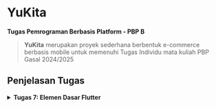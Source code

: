 # YuKita

**Tugas Pemrograman Berbasis Platform - PBP B**

> **YuKita** merupakan proyek sederhana berbentuk e-commerce berbasis mobile untuk memenuhi Tugas Individu mata kuliah PBP Gasal 2024/2025

## **Penjelasan Tugas**

<details>
<summary> <b> Tugas 7: Elemen Dasar Flutter </b> </summary>

## **Implementasi Checklist**

* ### Membuat Program Flutter Baru

Siapkan sebuah direktori baru dan menjalankan perintah berikut pada terminal untuk membuat sebuah proyek Flutter baru.
```
flutter create yukita
cd yukita
```
Pada menu.dart kita tambahkan 
```
import 'package:flutter/material.dart';
```

Pindahkan `class MyHomePage ...` dari main.dart ke menu.dart dan menghapus  `class _MyHomePage State ...` di main.dart.
Terakhir, tambahkan kode berikut pada main.dart.
```
`import 'package:yukita/menu.dart';`
```
* ### Membuat Tombol Sederhana
Pada `menu.dart` tambahkan 
```
class MyHomePage extends StatelessWidget {
    MyHomePage({super.key});
    final String npm = '23061657704'; // NPM
    final String name = 'Gnade Yuka'; // Nama
    final String className = 'PBP B'; // Kelas
    final List<ItemHomepage> items = [
      ItemHomepage("Lihat Daftar Produk", Icons.shopping_bag, Colors.brown[700]!), // Dark brown
      ItemHomepage("Tambah Produk", Icons.add, Colors.brown[500]!),                 // Medium brown
      ItemHomepage("Logout", Icons.logout, Colors.brown[300]!),                     // Light cream
    ];

  @override
  Widget build(BuildContext context) {
    // Scaffold menyediakan struktur dasar halaman dengan AppBar dan body.
    return Scaffold(
      // AppBar adalah bagian atas halaman yang menampilkan judul.
      appBar: AppBar(
        // Judul aplikasi "Mental Health Tracker" dengan teks putih dan tebal.
        title: const Text(
          'YuKita',
          style: TextStyle(
            color: Colors.white,
            fontWeight: FontWeight.bold,
          ),
        ),
        // Warna latar belakang AppBar diambil dari skema warna tema aplikasi.
        backgroundColor: Theme.of(context).colorScheme.primary,
      ),
      // Body halaman dengan padding di sekelilingnya.
      body: Padding(
        padding: const EdgeInsets.all(16.0),
        // Menyusun widget secara vertikal dalam sebuah kolom.
        child: Column(
          crossAxisAlignment: CrossAxisAlignment.center,
          children: [
            // Row untuk menampilkan 3 InfoCard secara horizontal.
            Row(
              mainAxisAlignment: MainAxisAlignment.spaceEvenly,
              children: [
                InfoCard(title: 'NPM', content: npm),
                InfoCard(title: 'Name', content: name),
                InfoCard(title: 'Class', content: className),
              ],
            ),

            // Memberikan jarak vertikal 16 unit.
            const SizedBox(height: 16.0),

            // Menempatkan widget berikutnya di tengah halaman.
            Center(
              child: Column(
                // Menyusun teks dan grid item secara vertikal.

                children: [
                  // Menampilkan teks sambutan dengan gaya tebal dan ukuran 18.
                  const Padding(
                    padding: EdgeInsets.only(top: 16.0),
                    child: Text(
                      'Welcome to YuKita',
                      style: TextStyle(
                        fontWeight: FontWeight.bold,
                        fontSize: 18.0,
                      ),
                    ),
                  ),

                  // Grid untuk menampilkan ItemCard dalam bentuk grid 3 kolom.
                  GridView.count(
                    primary: true,
                    padding: const EdgeInsets.all(20),
                    crossAxisSpacing: 10,
                    mainAxisSpacing: 10,
                    crossAxisCount: 3,
                    // Agar grid menyesuaikan tinggi kontennya.
                    shrinkWrap: true,

                    // Menampilkan ItemCard untuk setiap item dalam list items.
                    children: items.map((ItemHomepage item) {
                      return ItemCard(item);
                    }).toList(),
                  ),
                ],
              ),
            ),
          ],
        ),
      ),
    );
  }
}

class InfoCard extends StatelessWidget {
  // Kartu informasi yang menampilkan title dan content.

  final String title;  // Judul kartu.
  final String content;  // Isi kartu.

  const InfoCard({super.key, required this.title, required this.content});

  @override
  Widget build(BuildContext context) {
    return Card(
      // Membuat kotak kartu dengan bayangan dibawahnya.
      elevation: 2.0,
      child: Container(
        // Mengatur ukuran dan jarak di dalam kartu.
        width: MediaQuery.of(context).size.width / 3.5, // menyesuaikan dengan lebar device yang digunakan.
        padding: const EdgeInsets.all(16.0),
        // Menyusun title dan content secara vertikal.
        child: Column(
          children: [
            Text(
              title,
              style: const TextStyle(fontWeight: FontWeight.bold),
            ),
            const SizedBox(height: 8.0),
            Text(content),
          ],
        ),
      ),
    );
  }
}

class ItemHomepage {
     final String name;
     final IconData icon;
     final Color color;

     ItemHomepage(this.name, this.icon, this.color);
}

class ItemCard extends StatelessWidget {
  // Menampilkan kartu dengan ikon dan nama.

  final ItemHomepage item; 
  
  const ItemCard(this.item, {super.key}); 

  @override
  Widget build(BuildContext context) {
    return Material(
      // Menentukan warna latar belakang dari tema aplikasi.
      color: item.color,
      // Membuat sudut kartu melengkung.
      borderRadius: BorderRadius.circular(12),
      
      child: InkWell(
        // Aksi ketika kartu ditekan.
        onTap: () {
          // Menampilkan pesan SnackBar saat kartu ditekan.
          ScaffoldMessenger.of(context)
            ..hideCurrentSnackBar()
            ..showSnackBar(
              SnackBar(content: Text("Kamu telah menekan tombol ${item.name}!"))
            );
        },
        // Container untuk menyimpan Icon dan Text
        child: Container(
          padding: const EdgeInsets.all(8),
          child: Center(
            child: Column(
              // Menyusun ikon dan teks di tengah kartu.
              mainAxisAlignment: MainAxisAlignment.center,
              children: [
                Icon(
                  item.icon,
                  color: Colors.white,
                  size: 30.0,
                ),
                const Padding(padding: EdgeInsets.all(3)),
                Text(
                  item.name,
                  textAlign: TextAlign.center,
                  style: const TextStyle(color: Colors.white),
                ),
              ],
            ),
          ),
        ),
      ),
    );
  }
  
}
```
Dengan begitu, selesai sudah pembuatan proyek Flutter baru. Jangan lupa untul menjalankan proyek menggunakan Google Chrome dengan perintah berikut ini
```
flutter run
```

## **Jawaban Tugas 2**

* ### Jelaskan apa yang dimaksud dengan stateless widget dan stateful widget, dan jelaskan perbedaan dari keduanya.

Stateless widget adalah widget yang tidak memiliki state atau kondisi yang berubah setelah widget tersebut dibuat. Artinya, tampilannya statis dan tidak berubah-ubah berdasarkan interaksi pengguna atau variabel lain. Contoh widget yang sering digunakan sebagai stateless adalah Text atau Icon. Sebaliknya, stateful widget adalah widget yang memiliki state yang dapat berubah-ubah selama aplikasi berjalan. Karena itu, stateful widget dapat merespons perubahan data atau input pengguna dan memperbarui tampilan sesuai perubahan tersebut. Widget seperti Checkbox, Slider, dan TextField biasanya dibuat sebagai stateful karena mereka membutuhkan interaksi langsung dari pengguna.

* ### Sebutkan widget apa saja yang kamu gunakan pada proyek ini dan jelaskan fungsinya.

Pada proyek ini, beberapa widget yang digunakan meliputi Scaffold, yang menyediakan struktur dasar halaman dengan AppBar dan body; AppBar untuk menampilkan judul aplikasi di bagian atas; Padding untuk memberi jarak pada widget agar tampil lebih rapi; Column dan Row yang digunakan untuk menyusun elemen secara vertikal dan horizontal; Text untuk menampilkan teks informasi; GridView untuk menampilkan item dalam tata letak grid 3 kolom; Card sebagai kotak dengan efek bayangan yang menyimpan informasi dasar seperti NPM, nama, dan kelas; Material untuk memberi latar belakang pada tombol dengan warna yang sesuai tema; InkWell untuk menambahkan efek sentuhan (ripple effect) saat tombol ditekan; SnackBar untuk menampilkan pesan singkat di bagian bawah layar ketika tombol ditekan; serta Icon untuk menampilkan ikon grafis pada setiap tombol, seperti "shopping_bag" untuk "Lihat Daftar Produk", "add" untuk "Tambah Produk", dan "logout" untuk "Logout". Widget-widget ini saling mendukung untuk membangun tampilan aplikasi yang interaktif dan mudah digunakan.

* ### Apa fungsi dari setState()? Jelaskan variabel apa saja yang dapat terdampak dengan fungsi tersebut.

Fungsi setState() digunakan dalam stateful widget untuk memberi tahu framework bahwa ada perubahan pada state yang memerlukan pembaruan tampilan. Ketika setState() dipanggil, widget akan membangun ulang dirinya dengan data terbaru, sehingga perubahan state akan terlihat pada layar. Variabel yang terdampak oleh setState() biasanya adalah variabel yang disimpan di dalam state dan berhubungan dengan data yang berubah-ubah seperti nilai input pengguna, pengaturan tampilan, atau kondisi aplikasi saat itu.

* ### Jelaskan perbedaan antara const dengan final.

Kata kunci const dan final di Flutter digunakan untuk mendeklarasikan variabel yang nilainya bersifat tetap. Namun, const membuat nilai variabel tersebut konstan pada waktu kompilasi (compile-time) dan berlaku secara immutabel di seluruh aplikasi. Dengan kata lain, objek const sepenuhnya tetap dan tidak dapat diubah kapan pun. Sementara itu, final menentukan variabel yang nilainya tetap setelah diinisialisasi, namun penentuan nilai tersebut bisa dilakukan pada waktu runtime (run-time). Hal ini memungkinkan variabel final dipakai untuk nilai yang tetap tetapi hanya diketahui setelah aplikasi berjalan.

<\details>